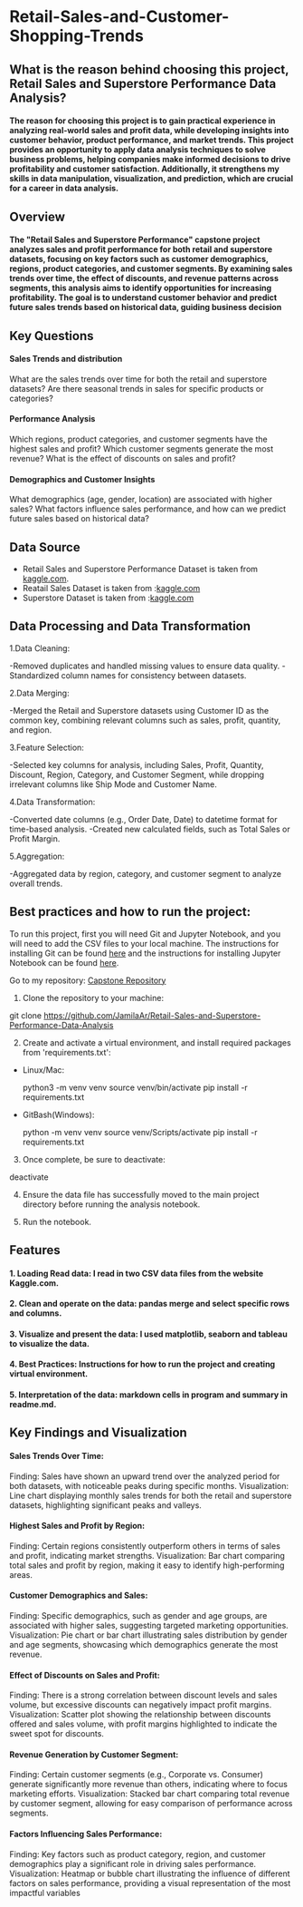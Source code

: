 # Retail-Sales-and-Customer-Shopping-Trends

## What is the reason behind choosing this project, Retail Sales and Superstore Performance Data Analysis?

#### The reason for choosing this project is to gain practical experience in analyzing real-world sales and profit data, while developing insights into customer behavior, product performance, and market trends. This project provides an opportunity to apply data analysis techniques to solve business problems, helping companies make informed decisions to drive profitability and customer satisfaction. Additionally, it strengthens my skills in data manipulation, visualization, and prediction, which are crucial for a career in data analysis.

## Overview

#### The "Retail Sales and Superstore Performance" capstone project analyzes sales and profit performance for both retail and superstore datasets, focusing on key factors such as customer demographics, regions, product categories, and customer segments. By examining sales trends over time, the effect of discounts, and revenue patterns across segments, this analysis aims to identify opportunities for increasing profitability. The goal is to understand customer behavior and predict future sales trends based on historical data, guiding business decision

## Key Questions

#### Sales Trends and distribution
What are the sales trends over time for both the retail and superstore datasets?
Are there seasonal trends in sales for specific products or categories?

#### Performance Analysis
Which regions, product categories, and customer segments have the highest sales and profit?
Which customer segments generate the most revenue?
What is the effect of discounts on sales and profit?

#### Demographics and Customer Insights
What demographics (age, gender, location) are associated with higher sales?
What factors influence sales performance, and how can we predict future sales based on historical data?


## Data Source

- Retail Sales and Superstore Performance Dataset is taken from [kaggle.com]( https://www.kaggle.com).
- Reatail Sales Dataset is taken from :[kaggle.com](https://www.kaggle.com/datasets/mohammadtalib786/retail-sales-dataset/data)
- Superstore Dataset is taken from :[kaggle.com](https://www.kaggle.com/datasets/vivek468/superstore-dataset-final)

## Data Processing and Data Transformation

1.Data Cleaning:

-Removed duplicates and handled missing values to ensure data quality.
-Standardized column names for consistency between datasets.

2.Data Merging:

-Merged the Retail and Superstore datasets using Customer ID as the common key, combining relevant columns such as sales, profit, quantity, and region.

3.Feature Selection:

-Selected key columns for analysis, including Sales, Profit, Quantity, Discount, Region, Category, and Customer Segment, while dropping irrelevant columns like Ship Mode and Customer Name.

4.Data Transformation:

-Converted date columns (e.g., Order Date, Date) to datetime format for time-based analysis.
-Created new calculated fields, such as Total Sales or Profit Margin.

5.Aggregation:

-Aggregated data by region, category, and customer segment to analyze overall trends.


## Best practices and how to run the project:

To run this project, first you will need Git and Jupyter Notebook, and you will need to add the CSV files to your local machine.
The instructions for installing Git can be found [here](https://github.com/git-guides/install-git) and the instructions for installing Jupyter Notebook can be found [here](https://docs.jupyter.org/en/latest/install/notebook-classic.html).

Go to my repository: [Capstone Repository](https://github.com/JamilaAr/Retail-Sales-and-Superstore-Performance-Data-Analysis)

1. Clone the repository to your machine:

  git clone https://github.com/JamilaAr/Retail-Sales-and-Superstore-Performance-Data-Analysis

2. Create and activate a virtual environment, and install required packages from 'requirements.txt':

- Linux/Mac:
  
  python3 -m venv venv
  source venv/bin/activate
  pip install -r requirements.txt
  
- GitBash(Windows):
  
  python -m venv venv
  source venv/Scripts/activate
  pip install -r requirements.txt

3. Once complete, be sure to deactivate:
  
  deactivate
      

4. Ensure the data file has successfully moved to the main project directory before running the analysis notebook.

5. Run the notebook.

## Features

#### 1. Loading Read data: I read in two CSV data files from the website Kaggle.com.
#### 2. Clean and operate on the data: pandas merge and select specific rows and columns.
#### 3. Visualize and present the data: I used matplotlib, seaborn and tableau to visualize the data.
#### 4. Best Practices: Instructions for how to run the project and creating virtual environment. 
#### 5. Interpretation of the data: markdown cells in program and summary in readme.md.

## Key Findings and Visualization

#### Sales Trends Over Time:

Finding: Sales have shown an upward trend over the analyzed period for both datasets, with noticeable peaks during specific months.
Visualization: Line chart displaying monthly sales trends for both the retail and superstore datasets, highlighting significant peaks and valleys.

#### Highest Sales and Profit by Region:

Finding: Certain regions consistently outperform others in terms of sales and profit, indicating market strengths.
Visualization: Bar chart comparing total sales and profit by region, making it easy to identify high-performing areas.

#### Customer Demographics and Sales:

Finding: Specific demographics, such as gender and age groups, are associated with higher sales, suggesting targeted marketing opportunities.
Visualization: Pie chart or bar chart illustrating sales distribution by gender and age segments, showcasing which demographics generate the most revenue.

#### Effect of Discounts on Sales and Profit:

Finding: There is a strong correlation between discount levels and sales volume, but excessive discounts can negatively impact profit margins.
Visualization: Scatter plot showing the relationship between discounts offered and sales volume, with profit margins highlighted to indicate the sweet spot for discounts.

#### Revenue Generation by Customer Segment:

Finding: Certain customer segments (e.g., Corporate vs. Consumer) generate significantly more revenue than others, indicating where to focus marketing efforts.
Visualization: Stacked bar chart comparing total revenue by customer segment, allowing for easy comparison of performance across segments.

#### Factors Influencing Sales Performance:

Finding: Key factors such as product category, region, and customer demographics play a significant role in driving sales performance.
Visualization: Heatmap or bubble chart illustrating the influence of different factors on sales performance, providing a visual representation of the most impactful variables